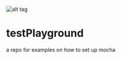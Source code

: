 ![alt tag](https://travis-ci.org/jh3y/testPlayground.svg)

testPlayground
==============

a repo for examples on how to set up mocha
